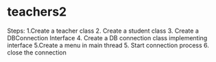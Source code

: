 # teachers2
Steps: 1.Create a teacher class 2. Create a student class 3. Create a DBConnection Interface 4. Create a DB connection class implementing interface 5.Create a menu in main thread 5. Start connection process 6. close the connection
